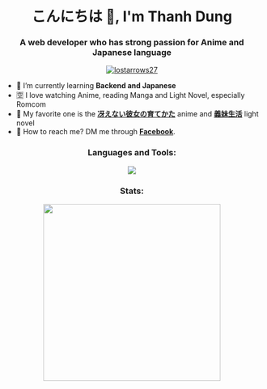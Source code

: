 <h1 align="center">こんにちは 🎴, I'm Thanh Dung</h1>
<h3 align="center">A web developer who has strong passion for Anime and Japanese language</h3>

<p align="center"> 
    <a href="https://github.com/ryo-ma/github-profile-trophy"><img src="https://github-profile-trophy.vercel.app/?username=lostarrows27&theme=darkhub&row=1&column=6" alt="lostarrows27"/> </a> 
</p>

- 📝 I’m currently learning **Backend and Japanese**
- 🈳 I love watching Anime, reading Manga and Light Novel, especially Romcom
- 🏫 My favorite one is the **[冴えない彼女の育てかた](https://myanimelist.net/anime/23277/Saenai_Heroine_no_Sodatekata)** anime and **[義妹生活](https://www.novelupdates.com/series/gimai-seikatsu/)** light novel
- 💌 How to reach me? DM me through **[Facebook](https://www.facebook.com/Romcomgasukidesu)**.

<h3 align="center">Languages and Tools:</h3>

<p align="center">
  <img src="https://skillicons.dev/icons?i=html,css,js,ts,react,nextjs,tailwind,sass,jquery,mysql,firebase,nodejs,express,postgres,supabase,vscode,postman,cpp,java,spring,hibernate,git,idea,codepen,github,go,vercel&perline=9" />
</p>

<h3 align="center">Stats:</h3>

<p align="center">
    <img
        width = "350px"
        src="https://github-readme-stats.vercel.app/api/top-langs?username=lostarrows27&layout=compact&theme=tokyonight&count_private=true&hide_border=true"
    />
</p>
